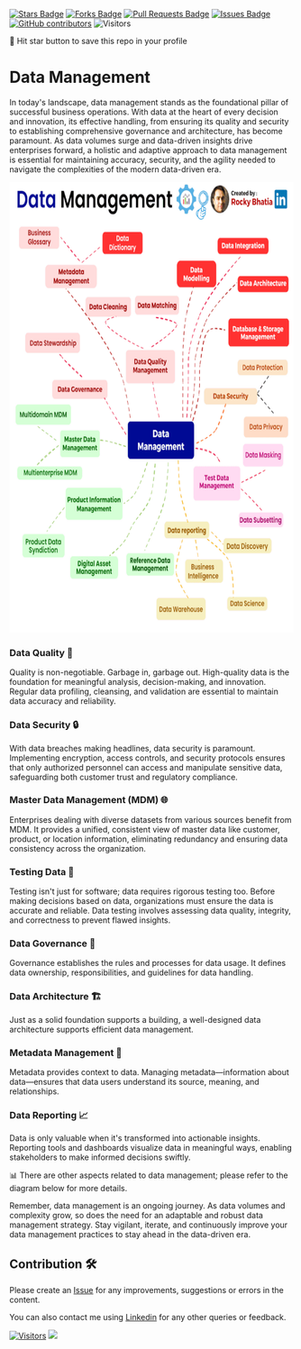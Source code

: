 <a href="https://github.com/drshahizan/BDM/stargazers"><img src="https://img.shields.io/github/stars/drshahizan/BDM" alt="Stars Badge"/></a>
<a href="https://github.com/drshahizan/BDM/network/members"><img src="https://img.shields.io/github/forks/drshahizan/BDM" alt="Forks Badge"/></a>
<a href="https://github.com/drshahizan/BDM/pulls"><img src="https://img.shields.io/github/issues-pr/drshahizan/BDM" alt="Pull Requests Badge"/></a>
<a href="https://github.com/drshahizan/BDM"><img src="https://img.shields.io/github/issues/drshahizan/BDM" alt="Issues Badge"/></a>
<a href="https://github.com/drshahizan/BDM/graphs/contributors"><img alt="GitHub contributors" src="https://img.shields.io/github/contributors/drshahizan/BDM?color=2b9348"></a>
![Visitors](https://api.visitorbadge.io/api/visitors?path=https%3A%2F%2Fgithub.com%2Fdrshahizan%2BDM&labelColor=%23d9e3f0&countColor=%23697689&style=flat)


🌟 Hit star button to save this repo in your profile

# Data Management
In today's landscape, data management stands as the foundational pillar of successful business operations. With data at the heart of every decision and innovation, its effective handling, from ensuring its quality and security to establishing comprehensive governance and architecture, has become paramount. As data volumes surge and data-driven insights drive enterprises forward, a holistic and adaptive approach to data management is essential for maintaining accuracy, security, and the agility needed to navigate the complexities of the modern data-driven era.

<p align="center">
<img src="../images/data_management.gif"  height="800" />
</p>

### **Data Quality** 🧹
Quality is non-negotiable. Garbage in, garbage out. High-quality data is the foundation for meaningful analysis, decision-making, and innovation. Regular data profiling, cleansing, and validation are essential to maintain data accuracy and reliability.

### **Data Security** 🔒
With data breaches making headlines, data security is paramount. Implementing encryption, access controls, and security protocols ensures that only authorized personnel can access and manipulate sensitive data, safeguarding both customer trust and regulatory compliance.

### **Master Data Management (MDM)** 🌐
Enterprises dealing with diverse datasets from various sources benefit from MDM. It provides a unified, consistent view of master data like customer, product, or location information, eliminating redundancy and ensuring data consistency across the organization.

### **Testing Data** 🧪
Testing isn't just for software; data requires rigorous testing too. Before making decisions based on data, organizations must ensure the data is accurate and reliable. Data testing involves assessing data quality, integrity, and correctness to prevent flawed insights.

### **Data Governance** 📜
Governance establishes the rules and processes for data usage. It defines data ownership, responsibilities, and guidelines for data handling.

### **Data Architecture** 🏗️
Just as a solid foundation supports a building, a well-designed data architecture supports efficient data management.

### **Metadata Management** 📄
Metadata provides context to data. Managing metadata—information about data—ensures that data users understand its source, meaning, and relationships.

### **Data Reporting** 📈
Data is only valuable when it's transformed into actionable insights. Reporting tools and dashboards visualize data in meaningful ways, enabling stakeholders to make informed decisions swiftly.

📊 There are other aspects related to data management; please refer to the diagram below for more details.

Remember, data management is an ongoing journey. As data volumes and complexity grow, so does the need for an adaptable and robust data management strategy. Stay vigilant, iterate, and continuously improve your data management practices to stay ahead in the data-driven era.


## Contribution 🛠️
Please create an [Issue](https://github.com/drshahizan/BDM/issues) for any improvements, suggestions or errors in the content.

You can also contact me using [Linkedin](https://www.linkedin.com/in/drshahizan/) for any other queries or feedback.

[![Visitors](https://api.visitorbadge.io/api/visitors?path=https%3A%2F%2Fgithub.com%2Fdrshahizan&labelColor=%23697689&countColor=%23555555&style=plastic)](https://visitorbadge.io/status?path=https%3A%2F%2Fgithub.com%2Fdrshahizan)
![](https://hit.yhype.me/github/profile?user_id=81284918)




